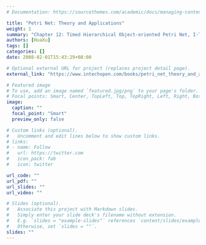 ```yaml
---
# Documentation: https://sourcethemes.com/academic/docs/managing-content/

title: "Petri Net: Theory and Applications"
weight: 1
summary: "Chapter 12: Timed Hierarchical Object-oriented Petri Net, I-Tech Education and Publishing, Vienna, Austria, 2008, pp.253-280, ISNN:978-3-902613-12-7 (Hua Hu participated in the writing, published in February 2008)"
authors: [HuaXu]
tags: []
categories: []
date: 2008-02-01T15:43:29+08:00

# Optional external URL for project (replaces project detail page).
external_link: "https://www.intechopen.com/books/petri_net_theory_and_applications/timed_hierarchical_object-oriented_petri_net"

# Featured image
# To use, add an image named `featured.jpg/png` to your page's folder.
# Focal points: Smart, Center, TopLeft, Top, TopRight, Left, Right, BottomLeft, Bottom, BottomRight.
image:
  caption: ""
  focal_point: "Smart"
  preview_only: false

# Custom links (optional).
#   Uncomment and edit lines below to show custom links.
# links:
# - name: Follow
#   url: https://twitter.com
#   icon_pack: fab
#   icon: twitter

url_code: ""
url_pdf: ""
url_slides: ""
url_video: ""

# Slides (optional).
#   Associate this project with Markdown slides.
#   Simply enter your slide deck's filename without extension.
#   E.g. `slides = "example-slides"` references `content/slides/example-slides.md`.
#   Otherwise, set `slides = ""`.
slides: ""
---
```

